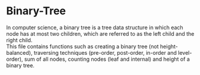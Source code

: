 # Binary-Tree
In computer science, a binary tree is a tree data structure in which each node has at most two children, which are referred to as the left child and the right child.\
This file contains functions such as creating a binary tree (not height-balanced), traversing techniques (pre-order, post-order, in-order and level-order), sum of all nodes, counting nodes (leaf and internal) and height of a binary tree.

